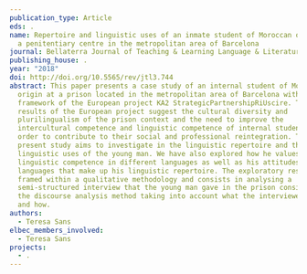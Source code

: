 ```yaml
---
publication_type: Article
eds: .
name: Repertoire and linguistic uses of an inmate student of Moroccan origin in
  a penitentiary centre in the metropolitan area of Barcelona
journal: Bellaterra Journal of Teaching & Learning Language & Literature
publishing_house: .
year: "2018"
doi: http://doi.org/10.5565/rev/jtl3.744
abstract: This paper presents a case study of an internal student of Moroccan
  origin at a prison located in the metropolitan area of Barcelona within the
  framework of the European project KA2 StrategicPartnershipRiUscire. The first
  results of the European project suggest the cultural diversity and
  plurilingualism of the prison context and the need to improve the
  intercultural competence and linguistic competence of internal students, in
  order to contribute to their social and professional reintegration. The
  present study aims to investigate in the linguistic repertoire and the
  linguistic uses of the young man. We have also explored how he values his
  linguistic competence in different languages as well as his attitudes towards
  languages that make up his linguistic repertoire. The exploratory research is
  framed within a qualitative methodology and consists in analysing a
  semi-structured interview that the young man gave in the prison considering
  the discourse analysis method taking into account what the interviewee says
  and how.
authors:
  - Teresa Sans
elbec_members_involved:
  - Teresa Sans
projects:
  - .
---
```

